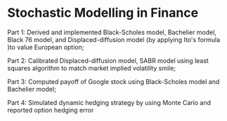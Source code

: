 Stochastic Modelling in Finance
====

Part 1: Derived and implemented Black-Scholes model, Bachelier model, Black 76 model, and Displaced-diffusion model (by applying Ito's formula )to value European option;  

Part 2: Calibrated Displaced-diffusion model, SABR model using least squares algorithm to match market implied volatility smile;  

Part 3: Computed payoff of Google stock using Black-Scholes model and Bachelier model;  

Part 4: Simulated dynamic hedging strategy by using Monte Carlo and reported option hedging error
